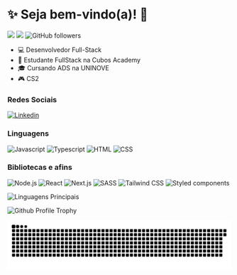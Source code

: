 # :sparkles: Seja bem-vindo(a)! :vulcan_salute:

![](https://komarev.com/ghpvc/?username=jessicamedeirosp&color=000000)
![](https://estruyf-github.azurewebsites.net/api/VisitorHit?user=jessicamedeirosp&countColorcountColor&countColor=%232979ff) ![GitHub followers](https://img.shields.io/github/followers/jessicamedeirosp?label=Follow&style=social)

- :computer: Desenvolvedor Full-Stack
- :open_book: Estudante FullStack na Cubos Academy
- :mortar_board: Cursando ADS na UNINOVE
- :video_game: CS2

### Redes Sociais

[![Linkedin](https://img.shields.io/badge/LinkedIn-0077B5?style=flat&logo=linkedin)](https://www.linkedin.com/in/lorran-gomes95/)

### Linguagens

![Javascript](https://img.shields.io/badge/Javascript-282C34?style=flat&logo=javascript)
![Typescript](https://img.shields.io/badge/Typescript-282C34?logo=typescript)
![HTML](https://img.shields.io/badge/HTML-282C34?logo=html5)
![CSS](https://img.shields.io/badge/CSS-282C34?logo=css3&logoColor=1572B6)

### Bibliotecas e afins

![Node.js](https://img.shields.io/badge/Node.js-282C34?logo=node.js)
![React](https://img.shields.io/badge/React-282C34?logo=react)
![Next.js](https://img.shields.io/badge/Next.js-282C34?logo=next.js)
![SASS](https://img.shields.io/badge/SASS-282C34?logo=sass)
![Tailwind CSS](https://img.shields.io/badge/Tailwind%20CSS-282C34?logo=tailwind-css)
![Styled components](https://img.shields.io/badge/Styled%20components-282C34?logo=styled-components)

![Linguagens Principais](https://github-readme-stats.vercel.app/api/top-langs/?username=jessicamedeirosp&theme=tokyonight&hide_border=true&custom_title=Linguagens%20%Principais)

![Github Profile Trophy](https://github-profile-trophy.vercel.app/?username=jessicamedeirosp&theme=onedark&no-frame=true&no-bg=true&margin-w=4)


![Snake animation](https://github.com/GabrielaZanetti/GabrielaZanetti/blob/output/github-contribution-grid-snake.svg)
